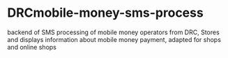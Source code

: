 # DRCmobile-money-sms-process
backend of SMS processing of mobile money operators from DRC,
Stores and displays information about mobile money payment,
adapted for shops and online shops
